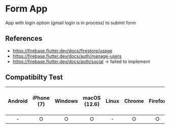 # Form App

App with login option (gmail login is in process) to submit form

## References
* https://firebase.flutter.dev/docs/firestore/usage
* https://firebase.flutter.dev/docs/auth/manage-users
* https://firebase.flutter.dev/docs/auth/social -> failed to implement
## Compatibilty Test

| Android | iPhone (7)    | Windows | macOS (12.6) | Linux | Chrome | Firefox | Safari | Edge | Mobile Chrome on Android)
| :---:   | :---: | :---: | :---: | :---: | :---: | :---: | :---: | :---: | :---: |
| - | O | O | O | - | O | O | O | - | - |

